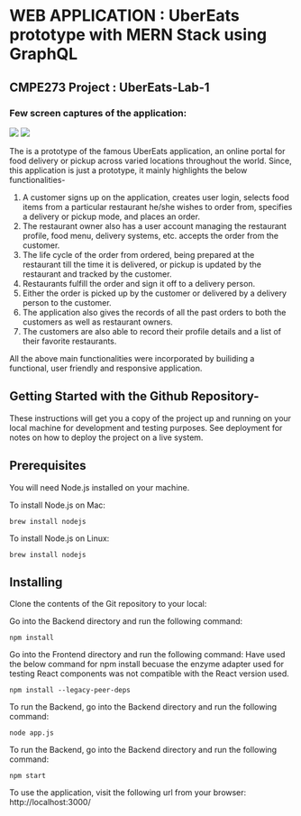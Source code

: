 # **WEB APPLICATION : UberEats prototype with MERN Stack using GraphQL**

## **CMPE273 Project : UberEats-Lab-1**

### Few screen captures of the application:

<img src="https://github.com/Archita22ind/CMPE273-UberEats-Lab-1/blob/main/glimpse1.png" >

<img src="https://github.com/Archita22ind/CMPE273-UberEats-Lab-1/blob/main/glimpseofapp.png" >

The is a prototype of the famous UberEats application, an online portal for food delivery or pickup
across varied locations throughout the world. Since, this application is just a prototype, it mainly
highlights the below functionalities-

1. A customer signs up on the application, creates user login, selects food items from a particular
restaurant he/she wishes to order from, specifies a delivery or pickup mode, and places an
order.
2. The restaurant owner also has a user account managing the restaurant profile, food menu,
delivery systems, etc. accepts the order from the customer.
3. The life cycle of the order from ordered, being prepared at the restaurant till the time it is
delivered, or pickup is updated by the restaurant and tracked by the customer.
4. Restaurants fulfill the order and sign it off to a delivery person.
5. Either the order is picked up by the customer or delivered by a delivery person to the customer.
6. The application also gives the records of all the past orders to both the customers as well as
restaurant owners.
7. The customers are also able to record their profile details and a list of their favorite restaurants.

All the above main functionalities were incorporated by builiding a functional, user friendly and
responsive application.

## Getting Started with the Github Repository-

These instructions will get you a copy of the project up and running on your local machine for development and testing purposes. See deployment for notes on how to deploy the project on a live system.

## Prerequisites

You will need Node.js installed on your machine.

To install Node.js on Mac:

`brew install nodejs`

To install Node.js on Linux:

`brew install nodejs`

## Installing

Clone the contents of the Git repository to your local:

Go into the Backend directory and run the following command:

`npm install`

Go into the Frontend directory and run the following command:
Have used the below command for npm install becuase the enzyme adapter used for testing React components was not compatible with the React version used.

`npm install --legacy-peer-deps`

To run the Backend, go into the Backend directory and run the following command:

`node app.js`

To run the Backend, go into the Backend directory and run the following command:

`npm start`

To use the application, visit the following url from your browser: http://localhost:3000/
